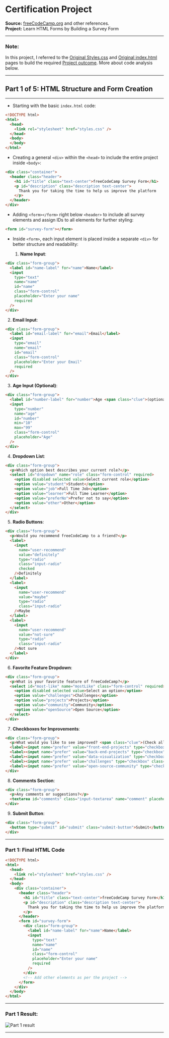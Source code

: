 # Certification Project  
**Source:** [freeCodeCamp.org](https://www.freecodecamp.org) and other references.  
**Project:** Learn HTML Forms by Building a Survey Form

---

### Note:

In this project, I referred to the [Original Styles.css](https://survey-form.freecodecamp.rocks/styles.css) and [Original index.html](view-source:https://survey-form.freecodecamp.rocks/) pages to build the required [Project outcome](https://survey-form.freecodecamp.rocks/). More about code analysis below.

---

## Part 1 of 5: HTML Structure and Form Creation

---

- Starting with the basic `index.html` code: 

```html
<!DOCTYPE html>
<html>
  <head>
    <link rel="stylesheet" href="styles.css" />
  </head>
  <body>
  </body>
</html>
```

- Creating a general `<div>` within the `<head>` to include the entire project inside `<body>`: 

```html
<div class="container">
  <header class="header">
    <h1 id="title" class="text-center">freeCodeCamp Survey Form</h1>
    <p id="description" class="description text-center">
      Thank you for taking the time to help us improve the platform
    </p>
  </header>
</div>
```

- Adding `<form></form>` right below `<header>` to include all survey elements and assign IDs to all elements for further styling:

```html
<form id="survey-form"></form>
```

- Inside `<form>`, each input element is placed inside a separate `<div>` for better structure and readability:

  1. **Name Input**: 
     
```html
<div class="form-group">
  <label id="name-label" for="name">Name</label>
  <input
    type="text"
    name="name"
    id="name"
    class="form-control"
    placeholder="Enter your name"
    required
  />
</div>
```

  2. **Email Input**:

```html
<div class="form-group">
  <label id="email-label" for="email">Email</label>
  <input
    type="email"
    name="email"
    id="email"
    class="form-control"
    placeholder="Enter your Email"
    required
  />
</div>
```

  3. **Age Input (Optional)**:

```html
<div class="form-group">
  <label id="number-label" for="number">Age <span class="clue">(optional)</span></label>
  <input
    type="number"
    name="age"
    id="number"
    min="10"
    max="99"
    class="form-control"
    placeholder="Age"
  />
</div>
```

  4. **Dropdown List**:

```html
<div class="form-group">
  <p>Which option best describes your current role?</p>
  <select id="dropdown" name="role" class="form-control" required>
    <option disabled selected value>Select current role</option>
    <option value="student">Student</option>
    <option value="job">Full Time Job</option>
    <option value="learner">Full Time Learner</option>
    <option value="preferNo">Prefer not to say</option>
    <option value="other">Other</option>
  </select>
</div>
```

  5. **Radio Buttons**:

```html
<div class="form-group">
  <p>Would you recommend freeCodeCamp to a friend?</p>
  <label>
    <input
      name="user-recommend"
      value="definitely"
      type="radio"
      class="input-radio"
      checked
    />Definitely
  </label>
  <label>
    <input
      name="user-recommend"
      value="maybe"
      type="radio"
      class="input-radio"
    />Maybe
  </label>
  <label>
    <input
      name="user-recommend"
      value="not-sure"
      type="radio"
      class="input-radio"
    />Not sure
  </label>
</div>
```

  6. **Favorite Feature Dropdown**:

```html
<div class="form-group">
  <p>What is your favorite feature of freeCodeCamp?</p>
  <select id="most-like" name="mostLike" class="form-control" required>
    <option disabled selected value>Select an option</option>
    <option value="challenges">Challenges</option>
    <option value="projects">Projects</option>
    <option value="community">Community</option>
    <option value="openSource">Open Source</option>
  </select>
</div>
```

  7. **Checkboxes for Improvements**:

```html
<div class="form-group">
  <p>What would you like to see improved? <span class="clue">(Check all that apply)</span></p>
  <label><input name="prefer" value="front-end-projects" type="checkbox" class="input-checkbox" />Front-end Projects</label>
  <label><input name="prefer" value="back-end-projects" type="checkbox" class="input-checkbox" />Back-end Projects</label>
  <label><input name="prefer" value="data-visualization" type="checkbox" class="input-checkbox" />Data Visualization</label>
  <label><input name="prefer" value="challenges" type="checkbox" class="input-checkbox" />Challenges</label>
  <label><input name="prefer" value="open-source-community" type="checkbox" class="input-checkbox" />Open Source Community</label>
</div>
```

  8. **Comments Section**:

```html
<div class="form-group">
  <p>Any comments or suggestions?</p>
  <textarea id="comments" class="input-textarea" name="comment" placeholder="Enter your comment here..."></textarea>
</div>
```

  9. **Submit Button**:

```html
<div class="form-group">
  <button type="submit" id="submit" class="submit-button">Submit</button>
</div>
```

---

### Part 1: Final HTML Code

```html
<!DOCTYPE html>
<html>
  <head>
    <link rel="stylesheet" href="styles.css" />
  </head>
  <body>
    <div class="container">
      <header class="header">
        <h1 id="title" class="text-center">freeCodeCamp Survey Form</h1>
        <p id="description" class="description text-center">
          Thank you for taking the time to help us improve the platform
        </p>
      </header>
      <form id="survey-form">
        <div class="form-group">
          <label id="name-label" for="name">Name</label>
          <input
            type="text"
            name="name"
            id="name"
            class="form-control"
            placeholder="Enter your name"
            required
          />
        </div>
        <!-- Add other elements as per the project -->
      </form>
    </div>
  </body>
</html>
```

---

### Part 1 Result:

![Part 1 result](https://github.com/user-attachments/assets/d4d6bbcd-8289-44f5-a37f-b5705e6980c8)

---
